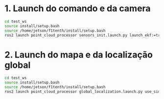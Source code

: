 #  1. Launch do comando e da camera

```bash
cd test_ws
source install/setup.bash
source /home/jetson/f1tenth/install/setup.bash
ros2 launch point_cloud_processor sensors_init.launch.py launch_ekf:=true launch_camera:=true use_sim_time:=false
```

# 2. Launch do mapa e da localização global

```bash
cd test_ws
source install/setup.bash
source /home/jetson/f1tenth/install/setup.bash
ros2 launch point_cloud_processor global_localization.launch.py use_sim_time:=false
```
